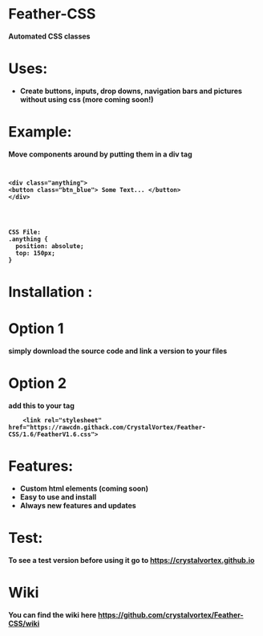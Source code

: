 <strong>

# Feather-CSS
Automated CSS classes

# Uses:
+ Create buttons, inputs, drop downs, navigation bars and pictures without using css (more coming soon!)

# Example:
 Move components around by putting them in a div tag
```


<div class="anything">
<button class="btn_blue"> Some Text... </button>
</div>




CSS File:
.anything {
  position: absolute;
  top: 150px;
}
```

# Installation :
# Option 1

simply download the source code and link a version to your files

# Option 2 

add this to your <head> tag

```
    <link rel="stylesheet" href="https://rawcdn.githack.com/CrystalVortex/Feather-CSS/1.6/FeatherV1.6.css">

```

# Features:
+ Custom html elements (coming soon)
+ Easy to use and install
+ Always new features and updates

# Test:

To see a test version before using it go to https://crystalvortex.github.io



# Wiki

You can find the wiki here https://github.com/crystalvortex/Feather-CSS/wiki
</strong>


